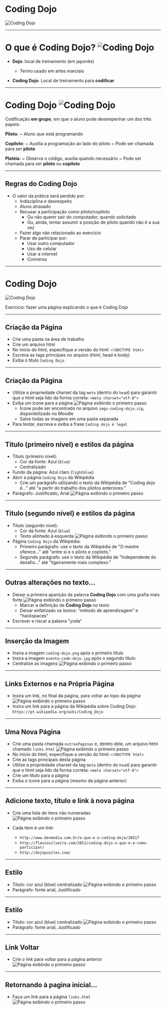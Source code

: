 # Coding Dojo


![Coding Dojo](../../images/coding-dojo.png)


---
# O que é Coding Dojo? ![Coding Dojo](../../images/coding-dojo.png)<!-- {.push-left style="height: 100px;"} -->
- **Dojo**: local de treinamento (em japonês)
  - Termo usado em artes marciais

- **Coding Dojo**: Local de treinamento para **codificar**
---
# Coding Dojo ![Coding Dojo](../../images/coding-dojo.png)<!-- {.push-left style="height: 100px;"} -->
Codificação **em grupo**, em que o aluno pode desempenhar um dos três papeis:

**Piloto**:
  ~ Aluno que está programando

**Copiloto**:
  ~ Auxilia a programação ao lado do piloto
  ~ Pode ser chamada para ser **piloto**

**Platéia**:
  ~ Observa o código, auxilia quando necessário
  ~ Pode ser chamada para ser **piloto** ou **copiloto**

---
## Regras do Coding Dojo

- O valor da prática será perdido por:
  - Indisciplina e desrespeito
  - Aluno atrasado
  - Recusar a participação como piloto/copiloto
    - Ou não querer sair do computador, quando solicitado
    - Ou, ainda, tentar assumir a posição de piloto quando não é a sua vez
  - Fazer algo não relacionado ao exercício
  - Parar de participar por:
    - Usar outro computador
    - Uso de celular
    - Usar a internet
    - Conversa

---
# Coding Dojo


![Coding Dojo](../../images/coding-dojo.png)

Exercício: fazer uma página explicando o que é Coding Dojo

---
## Criação da Página


- Crie uma pasta na área de trabalho
- Crie um arquivo html
- No início do html, especifique a versão do html: `<!DOCTYPE html>`
- Escreva as tags principais no arquivo (html, head  e body)
- Exiba o título `Coding Dojo`

---
## Criação da Página



- Utilize a propriedade charset da tag `meta` (dentro do `head`) para garantir que o html seja lido da forma correta:
`<meta charset="utf-8">`
- Exiba um ícone para a página
![Página exibindo o primeiro passo](../../images/coding_dojo_1_passos/passo1.png) <!-- {.push-right style="height: 200px;"} -->
  - Ícone pode ser encontrado no arquivo `imgs-coding-dojo.zip`, disponibilizado no Moodle
  - Salve todas as imagens em uma pasta separada
- Para testar, escreva e exiba a frase `Coding dojo é legal`

---
## Título (primeiro nível) e estilos da página


- Título (primeiro nível):
	- Cor da fonte: Azul (`blue`)
	- Centralizado
- Fundo da página: Azul claro (`lightblue`)
- Abrir a página `Coding Dojo` da Wikipédia
  - Crie um parágrafo utilizando o texto da Wikipédia de "Coding dojo é..." até "a partir do trabalho dos pilotos anteriores."
- Parágrafo: Justificado, Arial
![Página exibindo o primeiro passo](../../images/coding_dojo_1_passos/passo2.png) <!-- {.push-right style="height: 240px;"} -->
---
## Título (segundo nível) e estilos da página


- Título (segundo nível):
	- Cor da fonte: Azul (`blue`)
	- Texto alinhado à esquerda
  ![Página exibindo o primeiro passo](../../images/coding_dojo_1_passos/passo3.png) <!-- {.push-right style="height: 280px;"} -->
- Página `Coding Dojo` da Wikipédia:
  - Primeiro parágrafo: use o texto da Wikipédia de "O mestre oferece..." até "entre si e o piloto e copiloto."
  - Segundo parágrafo: use o texto da Wikipédia de "Independente do desafio..." até "ligeiramente mais complexo."

---
## Outras alterações no texto...

  - Deixar a primeira aparição da palavra **Coding Dojo** com uma grafia mais forte
  ![Página exibindo o primeiro passo](../../images/coding_dojo_1_passos/passo5.png) <!-- {.push-right style="height: 300px;"} -->
	- Marcar a definição de **Coding Dojo** no texto
	- Deixar enfatizado os textos: "método de aprendizagem" e "hackspaces"
  - Escrever e riscar a palavra "yoda"

---
## Inserção da Imagem
  - Insira a imagem `coding-dojo.png` após o primeiro título
  - Insira a imagem `evento-code-dojo.jpg` após o segundo título
  - Centralize as imagens
    ![Página exibindo o primeiro passo](../../images/coding_dojo_1_passos/passo6.png) <!-- {.push-right style="height: 300px;"} -->

---
## Links Externos e na Própria Página

  - Insira um link, no final da página, para voltar ao topo da página
  ![Página exibindo o primeiro passo](../../images/coding_dojo_1_passos/passo7.png) <!-- {.push-right style="height: 400px;"} -->
  - Insira um link para a página da Wikipédia sobre Coding Dojo: `https://pt.wikipedia.org/wiki/Coding_Dojo`

---
## Uma Nova Página
  - Crie uma pasta chamada `outrasPaginas` e, dentro dele, um arquivo html chamado `links.html`
  ![Página exibindo o primeiro passo](../../images/coding_dojo_1_passos/passo8.png) <!-- {.push-right style="height: 200px;"} -->
  - No início do html, especifique a versão do html: `<!DOCTYPE html>`
  - Crie as tags principais desta página
  - Utilize a propriedade charset da tag `meta` (dentro do `head`) para garantir que o html seja lido da forma correta:
  `<meta charset="utf-8">`
  - Crie um título para a página
  - Exiba o ícone para a página (mesmo da página anterior)
---
## Adicione texto, título e link à nova página
  - Crie uma lista de itens não numeradas
  ![Página exibindo o primeiro passo](../../images/coding_dojo_1_passos/passo9.png) <!-- {.push-right style="height: 300px;"} -->
  - Cada item é um link:

    - `http://www.devmedia.com.br/o-que-e-o-coding-dojo/30517`
    - `http://flaviosilveira.com/2011/coding-dojo-o-que-e-e-como-participar/`
    - `http://dojopuzzles.com/`

----
## Estilo
  - Título: cor azul (blue) centralizado
  ![Página exibindo o primeiro passo](../../images/coding_dojo_1_passos/passo9.png) <!-- {.push-right style="height: 300px;"} -->
  - Parágrafo: fonte arial, Justificado
----
## Estilo
  - Título: cor azul (blue) centralizado
  ![Página exibindo o primeiro passo](../../images/coding_dojo_1_passos/passo9.png) <!-- {.push-right style="height: 300px;"} -->
  - Parágrafo: fonte arial, Justificado
---
## Link Voltar
  - Crie o link para voltar para a página anterior
  ![Página exibindo o primeiro passo](../../images/coding_dojo_1_passos/passo10.png) <!-- {.push-right style="height: 400px;"} -->

---
## Retornando à pagina inicial...
  - Faça um link para a página `links.html`
  ![Página exibindo o primeiro passo](../../images/coding_dojo_1_passos/passo11.png) <!-- {.push-right style="height: 400px;"} -->
